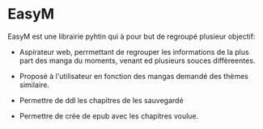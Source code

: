 # EasyM

EasyM est une librairie pyhtin qui à pour but de regroupé plusieur objectif:

- Aspirateur web, perrmettant de regrouper les informations de la plus part des
  manga du moments, venant ed plusieurs souces diffèreentes.

- Proposé à l'utilisateur en fonction des mangas demandé des thèmes similaire.

- Permettre de ddl les chapitres de les sauvegardé

- Permettre de crée de epub avec les chapitres voulue.
